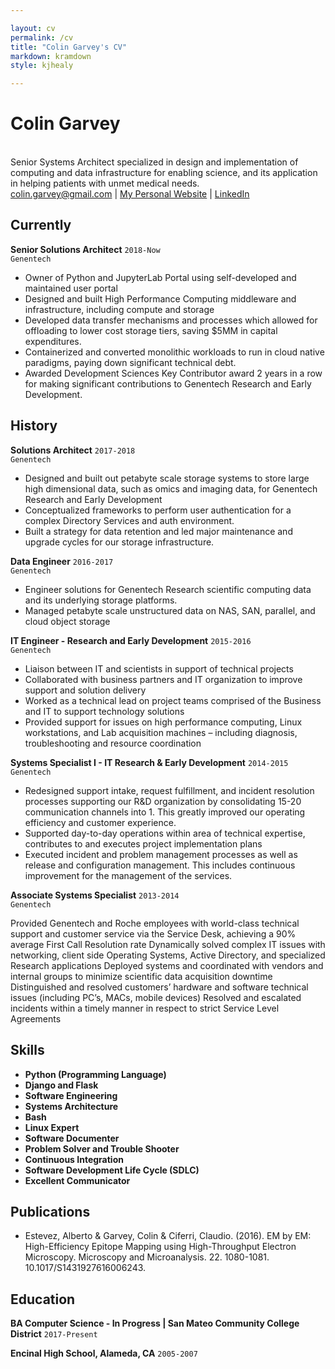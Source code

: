 ```yaml
---

layout: cv
permalink: /cv
title: "Colin Garvey's CV"
markdown: kramdown
style: kjhealy

---
```


# Colin Garvey
<br>
Senior Systems Architect specialized in design and implementation of computing and data infrastructure for
enabling science, and its application in helping patients with unmet medical needs.


<div id="webaddress">
<a href="mailto:colin.garvey@gmail.com">colin.garvey@gmail.com</a>
| <a href="https://colingarvey.github.io">My Personal Website</a> 
| <a href="https://linkedin.com/in/colin-garvey-61687066">LinkedIn</a>
</div>

## Currently

__Senior Solutions Architect__
`2018-Now`<br>
`Genentech`
- Owner of Python and JupyterLab Portal using self-developed and maintained user portal
- Designed and built High Performance Computing middleware and infrastructure, including compute
and storage
- Developed data transfer mechanisms and processes which allowed for offloading to lower cost
storage tiers, saving $5MM in capital expenditures.
- Containerized and converted monolithic workloads to run in cloud native paradigms, paying down
significant technical debt.
- Awarded Development Sciences Key Contributor award 2 years in a row for making significant
contributions to Genentech Research and Early Development.

## History

__Solutions Architect__
`2017-2018`<br>
`Genentech`

- Designed and built out petabyte scale storage systems to store large high dimensional data, such as
omics and imaging data, for Genentech Research and Early Development
- Conceptualized frameworks to perform user authentication for a complex Directory Services and auth
environment.
- Built a strategy for data retention and led major maintenance and upgrade cycles for our storage
infrastructure.

__Data Engineer__
`2016-2017`<br>
`Genentech`

- Engineer solutions for Genentech Research scientific computing data and its underlying storage
platforms.
- Managed petabyte scale unstructured data on NAS, SAN, parallel, and cloud object storage


__IT Engineer - Research and Early Development__
`2015-2016`<br>
`Genentech`

- Liaison between IT and scientists in support of technical projects
- Collaborated with business partners and IT organization to improve support and solution delivery
- Worked as a technical lead on project teams comprised of the Business and IT to support technology
solutions
- Provided support for issues on high performance computing, Linux workstations, and Lab acquisition machines – including diagnosis, troubleshooting and resource coordination


__Systems Specialist I - IT Research & Early Development__
`2014-2015`<br>
`Genentech`

- Redesigned support intake, request fulfillment, and incident resolution processes supporting our R&D organization by consolidating 15-20 communication channels into 1. This greatly improved our operating efficiency and customer experience.
- Supported day-to-day operations within area of technical expertise, contributes to and executes project
implementation plans
- Executed incident and problem management processes as well as release and configuration
management. This includes continuous improvement for the management of the services.

__Associate Systems Specialist__
`2013-2014`<br>
`Genentech`

Provided Genentech and Roche employees with world-class technical support and customer service via
the Service Desk, achieving a 90% average First Call Resolution rate
Dynamically solved complex IT issues with networking, client side Operating Systems, Active Directory,
and specialized Research applications
Deployed systems and coordinated with vendors and internal groups to minimize scientific data
acquisition downtime
Distinguished and resolved customers’ hardware and software technical issues (including PC’s, MACs,
mobile devices)
Resolved and escalated incidents within a timely manner in respect to strict Service Level Agreements


## Skills

- **Python (Programming Language)**
- **Django and Flask**
- **Software Engineering**
- **Systems Architecture**
- **Bash**
- **Linux Expert**
- **Software Documenter**
- **Problem Solver and Trouble Shooter**
- **Continuous Integration**
- **Software Development Life Cycle (SDLC)**
- **Excellent Communicator**

## Publications
- Estevez, Alberto & Garvey, Colin & Ciferri, Claudio. (2016). EM by EM: High-Efficiency Epitope Mapping using High-Throughput Electron Microscopy. Microscopy and Microanalysis. 22. 1080-1081. 10.1017/S1431927616006243.

## Education

__BA Computer Science - In Progress | San Mateo Community College District__
`2017-Present` 

__Encinal High School, Alameda, CA__
`2005-2007`
